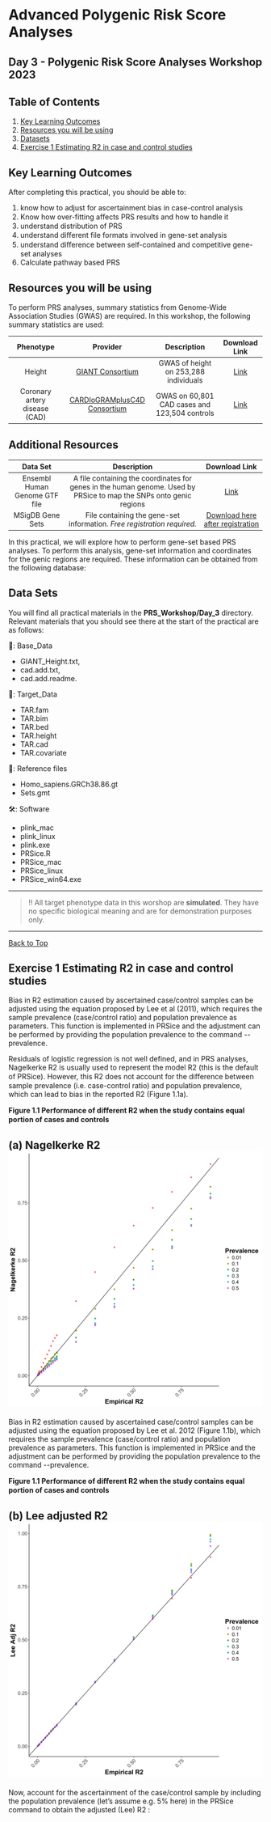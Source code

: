 # Advanced Polygenic Risk Score Analyses

## Day 3 - Polygenic Risk Score Analyses Workshop 2023

## Table of Contents

  1. [Key Learning Outcomes](#key-learning-outcomes)
  2. [Resources you will be using](#resources-you-will-be-using)
  3. [Datasets](#data-sets) 
  4. [Exercise 1 Estimating R2 in case and control studies](#exercise-1-estimating-r2-in-case-and-control-studies)

## Key Learning Outcomes
After completing this practical, you should be able to:
  1. know how to adjust for ascertainment bias in case-control analysis
  2. Know how over-fitting aﬀects PRS results and how to handle it 
  3. understand distribution of PRS
  4. understand diﬀerent file formats involved in gene-set analysis
  5. understand diﬀerence between self-contained and competitive gene-set analyses
  6. Calculate pathway based PRS

## Resources you will be using 
To perform PRS analyses, summary statistics from Genome-Wide Association Studies (GWAS) are required. In this workshop, the following summary statistics are used:

|**Phenotype**|**Provider**|**Description**|**Download Link**|
|:---:|:---:|:---:|:---:|
|Height|[GIANT Consortium](https://portals.broadinstitute.org/collaboration/giant/index.php/GIANT_consortium_data_files)|GWAS of height on 253,288 individuals| [Link](https://portals.broadinstitute.org/collaboration/giant/images/0/01/GIANT_HEIGHT_Wood_et_al_2014_publicrelease_HapMapCeuFreq.txt.gz)|
|Coronary artery disease (CAD)|[CARDIoGRAMplusC4D Consortium](http://www.cardiogramplusc4d.org/)|GWAS on 60,801 CAD cases and 123,504 controls| [Link](http://www.cardiogramplusc4d.org/media/cardiogramplusc4d-consortium/data-downloads/cad.additive.Oct2015.pub.zip)|

## Additional Resources

|**Data Set**|**Description**|**Download Link**|
|:---:|:---:|:---:|
|Ensembl Human Genome GTF file|A file containing the coordinates for genes in the human genome. Used by PRSice to map the SNPs onto genic regions| [Link](https://ftp.ensembl.org/pub/release-109/gtf/homo_sapiens/) |
|MSigDB Gene Sets | File containing the gene-set information. *Free registration required.*| [Download here after registration](http://software.broadinstitute.org/gsea/msigdb/download_file.jsp?filePath=/resources/msigdb/6.1/h.all.v6.1.symbols.gmt)|

In this practical, we will explore how to perform gene-set based PRS analyses. To perform this analysis, gene-set information and coordinates for the genic regions are required. These information can be obtained from the following database:


## Data Sets
You will find all practical materials in the **PRS_Workshop/Day_3** directory. Relevant materials that you should see there at the start of the practical are as follows:

 📂: Base_Data
  - GIANT_Height.txt,
  - cad.add.txt,
  - cad.add.readme.

 📂: Target_Data
  - TAR.fam
  - TAR.bim
  - TAR.bed
  - TAR.height
  - TAR.cad 
  - TAR.covariate
    
  📁: Reference files
   - Homo_sapiens.GRCh38.86.gt
   - Sets.gmt
     
 🛠️: Software
  - plink_mac
  - plink_linux
  - plink.exe
  - PRSice.R 
  - PRSice_mac
  - PRSice_linux
  - PRSice_win64.exe
    
---
> 
> ‼️ All target phenotype data in this worshop are **simulated**. They have no specific biological meaning and are for demonstration purposes only. 
> 
---
<a href="#top">[Back to Top](#table-of-contents)</a>


## Exercise 1 Estimating R2 in case and control studies
Bias in R2 estimation caused by ascertained case/control samples can be adjusted using the equation proposed by Lee et al (2011), which requires the sample prevalence (case/control ratio) and population prevalence as parameters. This function is implemented in PRSice and the adjustment can be performed by providing the population prevalence to the command --prevalence.

Residuals of logistic regression is not well defined, and in PRS analyses, Nagelkerke R2 is usually used to represent the model R2 (this is the default of PRSice). However, this R2 does not account for the diﬀerence between sample prevalence (i.e. case-control ratio) and population prevalence, which can lead to bias in the reported R2 (Figure 1.1a).
>
  **Figure 1.1 Performance of diﬀerent R2 when the study contains equal portion of cases and controls**
>
  **(a) Nagelkerke R2**
![Figure 1.1a](/images/day3/images-004.png)
---

Bias in R2 estimation caused by ascertained case/control samples can be adjusted using the equation proposed by Lee et al. 2012 (Figure 1.1b), which requires the sample
prevalence (case/control ratio) and population prevalence as parameters. This function is implemented in PRSice and the adjustment can be performed by providing the population prevalence to the command --prevalence.
>
  **Figure 1.1 Performance of diﬀerent R2 when the study contains equal portion of cases and controls**
>
  **(b) Lee adjusted R2**
![Figure 1.1b](/images/day3/images-006.png)
---


Now, account for the ascertainment of the case/control sample by including the population prevalence (let’s assume e.g. 5% here) in the PRSice command to obtain the adjusted (Lee) R2 :


